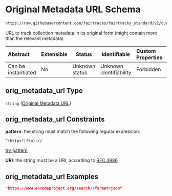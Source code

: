 # Original Metadata URL Schema

```txt
https://raw.githubusercontent.com/fairtracks/fairtracks_standard/v2/current/json/schema/fairtracks.schema.json#/properties/collection_info/properties/orig_metadata_url
```

URL to track collection metadata in its original form (might contain more than the relevant metadata)


| Abstract            | Extensible | Status         | Identifiable            | Custom Properties | Additional Properties | Access Restrictions | Defined In                                                                               |
| :------------------ | ---------- | -------------- | ----------------------- | :---------------- | --------------------- | ------------------- | ---------------------------------------------------------------------------------------- |
| Can be instantiated | No         | Unknown status | Unknown identifiability | Forbidden         | Allowed               | none                | [fairtracks.schema.json\*](../json/schema/fairtracks.schema.json "open original schema") |

## orig_metadata_url Type

`string` ([Original Metadata URL](fairtracks-properties-track-collection-info-properties-original-metadata-url.md))

## orig_metadata_url Constraints

**pattern**: the string must match the following regular expression: 

```regexp
^(https?|ftp)://
```

[try pattern](https://regexr.com/?expression=%5E(https%3F%7Cftp)%3A%2F%2F "try regular expression with regexr.com")

**URI**: the string must be a URI, according to [RFC 3986](https://tools.ietf.org/html/rfc4291 "check the specification")

## orig_metadata_url Examples

```json
"https://www.encodeproject.org/search/?format=json"
```

